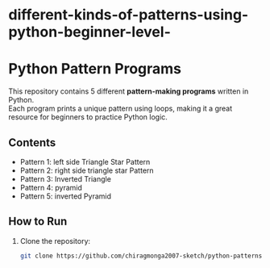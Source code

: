 # different-kinds-of-patterns-using-python-beginner-level-

# Python Pattern Programs

This repository contains 5 different **pattern-making programs** written in Python.  
Each program prints a unique pattern using loops, making it a great resource for beginners to practice Python logic.

## Contents
- Pattern 1:  left side Triangle Star Pattern
- Pattern 2:  right side triangle star Pattern
- Pattern 3:  Inverted Triangle
- Pattern 4:  pyramid
- Pattern 5:  inverted Pyramid

## How to Run
1. Clone the repository:
   ```bash
   git clone https://github.com/chiragmonga2007-sketch/python-patterns.git
